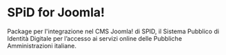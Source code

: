 # SPiD for Joomla!
Package per l'integrazione nel CMS Joomla! di SPID, il Sistema Pubblico di Identità Digitale per l’accesso ai servizi online delle Pubbliche Amministrazioni italiane.
